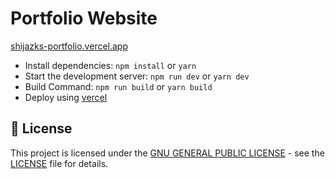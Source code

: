 # Portfolio Website

[shijazks-portfolio.vercel.app](https://shijazks-portfolio.vercel.app)

-   Install dependencies: `npm install` or `yarn`
-   Start the development server: `npm run dev` or `yarn dev`
-   Build Command: `npm run build` or `yarn build`
-   Deploy using [vercel](https://vercel.com)

## 📄 License
This project is licensed under the [GNU GENERAL PUBLIC LICENSE]() - see the [LICENSE](https://github.com/ShijazKS/shijazks-portfolio/blob/main/LICENSE) file for details.
